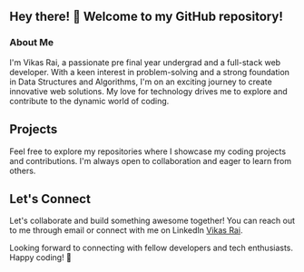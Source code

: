## Hey there! 👋 Welcome to my GitHub repository!

### About Me

I'm Vikas Rai, a passionate pre final year undergrad and a full-stack web developer. With a keen interest in problem-solving and a strong foundation in Data Structures and Algorithms, I'm on an exciting journey to create innovative web solutions. My love for technology drives me to explore and contribute to the dynamic world of coding.

## Projects

Feel free to explore my repositories where I showcase my coding projects and contributions. I'm always open to collaboration and eager to learn from others.

## Let's Connect

Let's collaborate and build something awesome together! You can reach out to me through email or connect with me on LinkedIn [Vikas Rai](https://www.linkedin.com/in/vikas-rai-63a26222b/).

Looking forward to connecting with fellow developers and tech enthusiasts. Happy coding! 🚀





